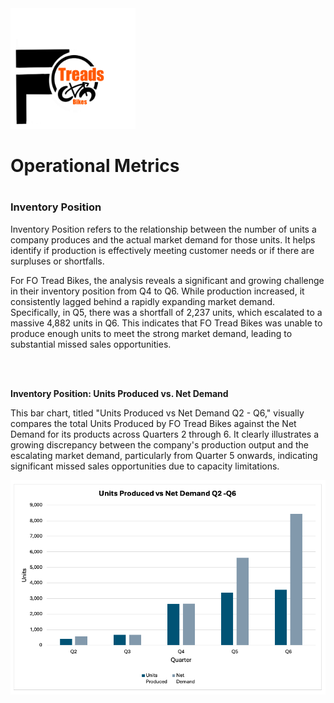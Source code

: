 <img src="https://github.com/LashawnFofung/FO-Tread-Bikes/raw/main/FO%20Tread%20Bikes%20Logo%20PNG.png" width="200" alt="FO Tread Bikes Logo">


<h1></h1>

<h1>Operational Metrics</h1>

<h1></h1>

<h3>Inventory Position</h3>

Inventory Position refers to the relationship between the number of units a company produces and the actual market demand for those units. It helps identify if production is effectively meeting customer needs or if there are surpluses or shortfalls.

For FO Tread Bikes, the analysis reveals a significant and growing challenge in their inventory position from Q4 to Q6. While production increased, it consistently lagged behind a rapidly expanding market demand. Specifically, in Q5, there was a shortfall of 2,237 units, which escalated to a massive 4,882 units in Q6. This indicates that FO Tread Bikes was unable to produce enough units to meet the strong market demand, leading to substantial missed sales opportunities.

<br>

<br>



<b>Inventory Position: Units Produced vs. Net Demand</b>

This bar chart, titled "Units Produced vs Net Demand Q2 - Q6," visually compares the total Units Produced by FO Tread Bikes against the Net Demand for its products across Quarters 2 through 6. It clearly illustrates a growing discrepancy between the company's production output and the escalating market demand, particularly from Quarter 5 onwards, indicating significant missed sales opportunities due to capacity limitations.


![Inventory Position: Units Produced vs Net Demand](https://github.com/LashawnFofung/FO-Tread-Bikes/blob/main/Dashboard/Image/Units%20Produced%20vs%20Demand%20Q2%20to%20Q6.png)

